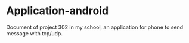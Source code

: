 # Application-android
Document of project 302 in my school, an application for phone to send message with tcp/udp.
